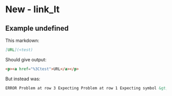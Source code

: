 # New - link_lt

## Example undefined

This markdown:

```markdown
[URL](<test)

```

Should give output:

```html
<p><a href="%3Ctest">URL</a></p>
```

But instead was:

```html
ERROR Problem at row 3 Expecting Problem at row 1 Expecting symbol &gt;
```

